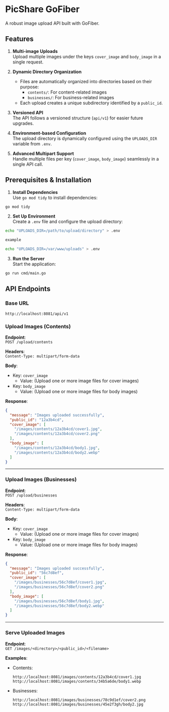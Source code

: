 # PicShare GoFiber

A robust image upload API built with GoFiber.

## Features

1. **Multi-image Uploads**  
   Upload multiple images under the keys `cover_image` and `body_image` in a single request.

2. **Dynamic Directory Organization**  
   - Files are automatically organized into directories based on their purpose:
     - `contents/`: For content-related images
     - `businesses/`: For business-related images
   - Each upload creates a unique subdirectory identified by a `public_id`.

3. **Versioned API**  
   The API follows a versioned structure (`api/v1`) for easier future upgrades.

4. **Environment-based Configuration**  
   The upload directory is dynamically configured using the `UPLOADS_DIR` variable from `.env`.

5. **Advanced Multipart Support**  
   Handle multiple files per key (`cover_image`, `body_image`) seamlessly in a single API call.

## Prerequisites & Installation

1. **Install Dependencies**  
  Use `go mod tidy` to install dependencies:
  ```bash
  go mod tidy
  ```

2. **Set Up Environment**  
  Create a `.env` file and configure the upload directory:
  ```bash
  echo "UPLOADS_DIR=/path/to/upload/directory" > .env

  example

  echo "UPLOADS_DIR=/var/www/uploads" > .env
  ```

3. **Run the Server**  
  Start the application:
  ```bash
  go run cmd/main.go
  ```

## API Endpoints

### Base URL

```
http://localhost:8081/api/v1
```

### Upload Images (Contents)

**Endpoint**:  
`POST /upload/contents`

**Headers**:  
`Content-Type: multipart/form-data`

**Body**:  
- Key: `cover_image`  
  - Value: (Upload one or more image files for cover images)
- Key: `body_image`  
  - Value: (Upload one or more image files for body images)

**Response**:
```json
{
  "message": "Images uploaded successfully",
  "public_id": "12a3b4cd",
  "cover_image": [
    "/images/contents/12a3b4cd/cover1.jpg",
    "/images/contents/12a3b4cd/cover2.png"
  ],
  "body_image": [
    "/images/contents/12a3b4cd/body1.jpg",
    "/images/contents/12a3b4cd/body2.webp"
  ]
}
```

---

### Upload Images (Businesses)

**Endpoint**:  
`POST /upload/businesses`

**Headers**:  
`Content-Type: multipart/form-data`

**Body**:  
- Key: `cover_image`  
  - Value: (Upload one or more image files for cover images)
- Key: `body_image`  
  - Value: (Upload one or more image files for body images)

**Response**:
```json
{
  "message": "Images uploaded successfully",
  "public_id": "56c7d8ef",
  "cover_image": [
    "/images/businesses/56c7d8ef/cover1.jpg",
    "/images/businesses/56c7d8ef/cover2.png"
  ],
  "body_image": [
    "/images/businesses/56c7d8ef/body1.jpg",
    "/images/businesses/56c7d8ef/body2.webp"
  ]
}
```

---

### Serve Uploaded Images

**Endpoint**:  
`GET /images/<directory>/<public_id>/<filename>`

**Examples**:  
- Contents:
  ```
  http://localhost:8081/images/contents/12a3b4cd/cover1.jpg
  http://localhost:8081/images/contents/34b5a6de/body1.webp
  ```
- Businesses:
  ```
  http://localhost:8081/images/businesses/78c9d1ef/cover2.png
  http://localhost:8081/images/businesses/45e2f3gh/body2.jpg
  ```
